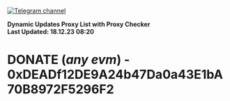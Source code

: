 [![Telegram channel](https://img.shields.io/endpoint?url=https://runkit.io/damiankrawczyk/telegram-badge/branches/master?url=https://t.me/n4z4v0d)](https://t.me/n4z4v0d) 

**Dynamic Updates Proxy List with Proxy Checker**  
**Last Updated: 18.12.23 08:20**

# DONATE (_any evm_) - 0xDEADf12DE9A24b47Da0a43E1bA70B8972F5296F2
